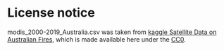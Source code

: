 # License notice

modis_2000-2019_Australia.csv was taken from [kaggle Satellite Data on Australian Fires](https://www.kaggle.com/datasets/gabrielbgutierrez/satellite-data-on-australia-fires), which is made available here under the [CC0](https://creativecommons.org/publicdomain/zero/1.0/).